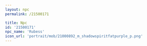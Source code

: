 ```yaml
---
layout: npc
permalink: /21500171

title: Npc
id: '21500171'
npc_name: 'Rubess'
icon_url: 'portrait/mob/21000892_m_shadowspiritfatpurple_p.png'
---
```

